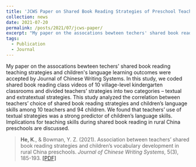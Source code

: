 ```yaml
---
title: 'JCWS Paper on Shared Book Reading Strategies of Preschool Teachers'
collection: news
date: 2021-07-20
permalink: /posts/2021/07/jcws-paper/
excerpt: "My paper on the assocations bewteen techers' shared book reading teaching strategies and children's language learning outcomes were accepted by Journal of Chinese Writing Systems..."
tags:
  - Publication
  - Journal
---
```


My paper on the assocations bewteen techers' shared book reading teaching strategies and children's language learning outcomes were accepted by Journal of Chinese Writing Systems. In this study, we coded shared book reading class videos of 10 village-level kindergarten classrooms and divided teachers’ strategies into two categories – textual and extratextual strategies. This study analyzed the correlation between teachers’ choice of shared book reading strategies and children’s language skills among 10 teachers and 94 children. We found that teachers’ use of textual strategies was a strong predictor of children’s language skills. Implications for teaching skills during shared book reading in rural China preschools are discussed.


> **He, K**., & Bowman, Y. Z. (2021). Association between teachers’ shared book reading strategies and children’s vocabulary development in rural China preschools. *Journal of Chinese Writing Systems*, 5(3), 185-193. [[PDF]](https://journals.sagepub.com/doi/epub/10.1177/25138502211025643)